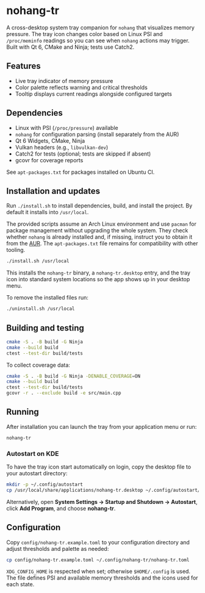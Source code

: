 # nohang-tr

A cross-desktop system tray companion for `nohang` that visualizes memory
pressure. The tray icon changes color based on Linux PSI and
`/proc/meminfo` readings so you can see when `nohang` actions may trigger.
Built with Qt 6, CMake and Ninja; tests use Catch2.

## Features

- Live tray indicator of memory pressure
- Color palette reflects warning and critical thresholds
- Tooltip displays current readings alongside configured targets

## Dependencies

- Linux with PSI (`/proc/pressure`) available
- `nohang` for configuration parsing (install separately from the AUR)
- Qt 6 Widgets, CMake, Ninja
- Vulkan headers (e.g., `libvulkan-dev`)
- Catch2 for tests (optional; tests are skipped if absent)
- gcovr for coverage reports

See `apt-packages.txt` for packages installed on Ubuntu CI.

## Installation and updates

Run `./install.sh` to install dependencies, build, and install the project. By default it installs into `/usr/local`.

The provided scripts assume an Arch Linux environment and use `pacman` for
package management without upgrading the whole system. They check whether
`nohang` is already installed and, if missing, instruct you to obtain it from
the [AUR](https://aur.archlinux.org/packages/nohang). The `apt-packages.txt`
file remains for compatibility with other tooling.

```bash
./install.sh /usr/local
```

This installs the `nohang-tr` binary, a `nohang-tr.desktop` entry, and the tray icon into standard system locations so the app shows up in your desktop menu.

To remove the installed files run:

```bash
./uninstall.sh /usr/local
```


## Building and testing

```bash
cmake -S . -B build -G Ninja
cmake --build build
ctest --test-dir build/tests
```

To collect coverage data:

```bash
cmake -S . -B build -G Ninja -DENABLE_COVERAGE=ON
cmake --build build
ctest --test-dir build/tests
gcovr -r . --exclude build -e src/main.cpp
```

## Running

After installation you can launch the tray from your application menu or run:

```bash
nohang-tr
```

### Autostart on KDE

To have the tray icon start automatically on login, copy the desktop file to your autostart directory:

```bash
mkdir -p ~/.config/autostart
cp /usr/local/share/applications/nohang-tr.desktop ~/.config/autostart/
```

Alternatively, open **System Settings → Startup and Shutdown → Autostart**, click **Add Program**, and choose **nohang-tr**.

## Configuration

Copy `config/nohang-tr.example.toml` to your configuration directory and
adjust thresholds and palette as needed:

```bash
cp config/nohang-tr.example.toml ~/.config/nohang-tr/nohang-tr.toml
```

`XDG_CONFIG_HOME` is respected when set; otherwise `$HOME/.config` is used.
The file defines PSI and available memory thresholds and the icons used for
each state.

